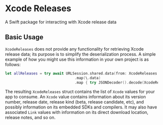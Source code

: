 #  Xcode Releases

A Swift package for interacting with Xcode release data

## Basic Usage

`XcodeReleases` does not provide any functionality for retrieving Xcode release data; its purpose is to simplify the deserialization process. A simple example of how you might use this information in your own project is as follows:

```swift
let allReleases = try await URLSession.shared.data(from: XcodeReleases.allXcodesJSON)
                                .map(\.data)
                                .map { try JSONDecoder().decode(XcodeReleases.self, from: $0) }
```

The resulting ``XcodeReleases`` struct contains the list of ``Xcode`` values for your app to consume. An ``Xcode`` value contains information about its version number, release date, release kind (beta, release candidate, etc), and possibly information on its embedded SDKs and compilers. It may also have associated ``Link`` values with information on its direct download location, release notes, and so on.

